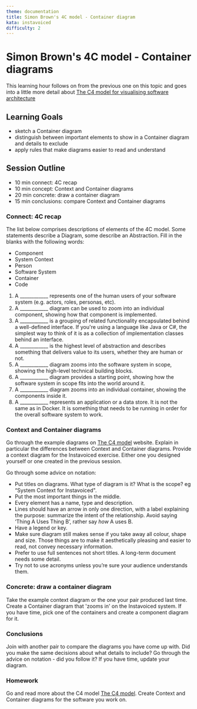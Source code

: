 ```yaml
---
theme: documentation
title: Simon Brown's 4C model - Container diagram
kata: instavoiced
difficulty: 2
---
```


# Simon Brown's 4C model - Container diagrams

This learning hour follows on from the previous one on this topic and goes into a little more detail about [The C4 model for visualising software architecture](https://c4model.com/)

## Learning Goals
- sketch a Container diagram
- distinguish between important elements to show in a Container diagram and details to exclude
- apply rules that make diagrams easier to read and understand

## Session Outline

* 10 min connect: 4C recap 
* 10 min concept: Context and Container diagrams
* 20 min concrete: draw a container diagram 
* 15 min conclusions: compare Context and Container diagrams

### Connect: 4C recap
The list below comprises descriptions of elements of the 4C model. Some statements describe a Diagram, some describe an Abstraction. Fill in the blanks with the following words:

- Component
- System Context
- Person
- Software System
- Container
- Code

1. A ____________ represents one of the human users of your software system (e.g. actors, roles, personas, etc).
1. A ____________ diagram can be used to zoom into an individual component, showing how that component is implemented.
1. A ____________ is a grouping of related functionality encapsulated behind a well-defined interface. If you're using a language like Java or C#, the simplest way to think of it is as a collection of implementation classes behind an interface.
1. A ____________ is the highest level of abstraction and describes something that delivers value to its users, whether they are human or not.
1. A ____________ diagram zooms into the software system in scope, showing the high-level technical building blocks.
1. A ____________ diagram provides a starting point, showing how the software system in scope fits into the world around it.
1. A ____________ diagram zooms into an individual container, showing the components inside it.
1. A ____________ represents an application or a data store. It is not the same as in Docker. It is something that needs to be running in order for the overall software system to work.

### Context and Container diagrams

Go through the example diagrams on [The C4 model](https://c4model.com/) website. Explain in particular the differences between Context and Container diagrams. Provide a context diagram for the Instavoiced exercise. Either one you designed yourself or one created in the previous session.

Go through some advice on notation:
- Put titles on diagrams. What type of diagram is it? What is the scope? eg “System Context for Instavoiced".
- Put the most important things in the middle.
- Every element has a name, type and description.
- Lines should have an arrow in only one direction, with a label explaining the purpose: summarize the intent of the relationship. Avoid saying ‘Thing A Uses Thing B’, rather say _how_ A uses B.
- Have a legend or key.
- Make sure diagram still makes sense if you take away all colour, shape and size. Those things are to make it aesthetically pleasing and easier to read, not convey necessary information.
- Prefer to use full sentences not short titles. A long-term document needs some detail.
- Try not to use acronyms unless you’re sure your audience understands them.

### Concrete: draw a container diagram
Take the example context diagram or the one your pair produced last time. Create a Container diagram that 'zooms in' on the Instavoiced system. If you have time, pick one of the containers and create a component diagram for it.

### Conclusions
Join with another pair to compare the diagrams you have come up with. Did you make the same decisions about what details to include? Go through the advice on notation - did you follow it? If you have time, update your diagram.

### Homework
Go and read more about the C4 model [The C4 model](https://c4model.com/). Create Context and Container diagrams for the software you work on.



